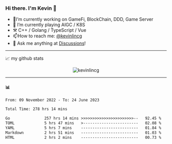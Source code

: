 ### Hi there. I'm Kevin 👋

- 🔭I’m currently working on GameFi, BlockChain, DDD, Game Server
- 🌱 I’m currently playing AIGC / K8S
-   :hammer_and_pick: C++ / Golang / TypeScript / Vue
- 📫How to reach me: [@kevinlincg](https://twitter.com/kevinlincg) 
-   :thought_balloon: Ask me anything at [Discussions](https://github.com/kevinlincg/kevinlincg/discussions/new)!

---

📈 my github stats

<p align="center"> <img src="https://github-readme-stats-ouuan.vercel.app/api?username=kevinlincg&theme=dark&show_icons=true&count_private=true" alt="kevinlincg" />

---

#### :bar_chart: 

<!--START_SECTION:waka-->

```txt
From: 09 November 2022 - To: 24 June 2023

Total Time: 278 hrs 14 mins

Go               257 hrs 14 mins >>>>>>>>>>>>>>>>>>>>>>>--   92.45 %
TOML             5 hrs 47 mins   >------------------------   02.08 %
YAML             5 hrs 7 mins    -------------------------   01.84 %
Markdown         2 hrs 51 mins   -------------------------   01.03 %
HTML             2 hrs 2 mins    -------------------------   00.73 %
```

<!--END_SECTION:waka-->
